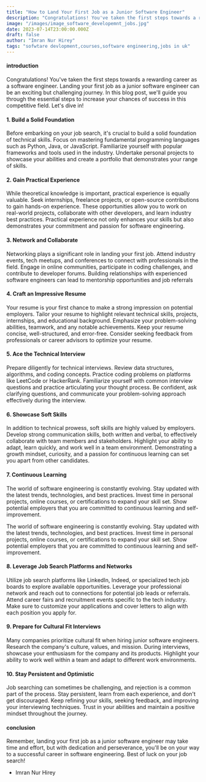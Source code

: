 ```yaml
---
title: "How to Land Your First Job as a Junior Software Engineer"
description: "Congratulations! You've taken the first steps towards a rewarding career as a software engineer. Landing your first job as a junior software engineer can be an exciting but challenging journey. In this blog post, we'll guide you through the essential steps to increase your chances of success in this competitive field. Let's dive in"
image: "/images/image_software_developemnt_jobs.jpg"
date: 2023-07-14T23:00:00.000Z
draft: false
author: "Imran Nur Hirey"
tags: "sofwtare devlopment,courses,software engineering,jobs in uk"
---
```


#### introduction

Congratulations! You've taken the first steps towards a rewarding career as a software engineer. Landing your first job as a junior software engineer can be an exciting but challenging journey. In this blog post, we'll guide you through the essential steps to increase your chances of success in this competitive field. Let's dive in!

#### 1. Build a Solid Foundation

Before embarking on your job search, it's crucial to build a solid foundation of technical skills. Focus on mastering fundamental programming languages such as Python, Java, or JavaScript. Familiarize yourself with popular frameworks and tools used in the industry. Undertake personal projects to showcase your abilities and create a portfolio that demonstrates your range of skills.

#### 2. Gain Practical Experience

While theoretical knowledge is important, practical experience is equally valuable. Seek internships, freelance projects, or open-source contributions to gain hands-on experience. These opportunities allow you to work on real-world projects, collaborate with other developers, and learn industry best practices. Practical experience not only enhances your skills but also demonstrates your commitment and passion for software engineering.

#### 3. Network and Collaborate

Networking plays a significant role in landing your first job. Attend industry events, tech meetups, and conferences to connect with professionals in the field. Engage in online communities, participate in coding challenges, and contribute to developer forums. Building relationships with experienced software engineers can lead to mentorship opportunities and job referrals

#### 4. Craft an Impressive Resume

 Your resume is your first chance to make a strong impression on potential employers. Tailor your resume to highlight relevant technical skills, projects, internships, and educational background. Emphasize your problem-solving abilities, teamwork, and any notable achievements. Keep your resume concise, well-structured, and error-free. Consider seeking feedback from professionals or career advisors to optimize your resume.


#### 5. Ace the Technical Interview

 Prepare diligently for technical interviews. Review data structures, algorithms, and coding concepts. Practice coding problems on platforms like LeetCode or HackerRank. Familiarize yourself with common interview questions and practice articulating your thought process. Be confident, ask clarifying questions, and communicate your problem-solving approach effectively during the interview.

#### 6. Showcase Soft Skills

 In addition to technical prowess, soft skills are highly valued by employers. Develop strong communication skills, both written and verbal, to effectively collaborate with team members and stakeholders. Highlight your ability to adapt, learn quickly, and work well in a team environment. Demonstrating a growth mindset, curiosity, and a passion for continuous learning can set you apart from other candidates.

#### 7. Continuous Learning

The world of software engineering is constantly evolving. Stay updated with the latest trends, technologies, and best practices. Invest time in personal projects, online courses, or certifications to expand your skill set. Show potential employers that you are committed to continuous learning and self-improvement.

The world of software engineering is constantly evolving. Stay updated with the latest trends, technologies, and best practices. Invest time in personal projects, online courses, or certifications to expand your skill set. Show potential employers that you are committed to continuous learning and self-improvement.

#### 8. Leverage Job Search Platforms and Networks

Utilize job search platforms like LinkedIn, Indeed, or specialized tech job boards to explore available opportunities. Leverage your professional network and reach out to connections for potential job leads or referrals. Attend career fairs and recruitment events specific to the tech industry. Make sure to customize your applications and cover letters to align with each position you apply for.

#### 9. Prepare for Cultural Fit Interviews

Many companies prioritize cultural fit when hiring junior software engineers. Research the company's culture, values, and mission. During interviews, showcase your enthusiasm for the company and its products. Highlight your ability to work well within a team and adapt to different work environments.

#### 10. Stay Persistent and Optimistic

Job searching can sometimes be challenging, and rejection is a common part of the process. Stay persistent, learn from each experience, and don't get discouraged. Keep refining your skills, seeking feedback, and improving your interviewing techniques. Trust in your abilities and maintain a positive mindset throughout the journey.

#### conclusion

Remember, landing your first job as a junior software engineer may take time and effort, but with dedication and perseverance, you'll be on your way to a successful career in software engineering. Best of luck on your job search!



- Imran Nur Hirey
